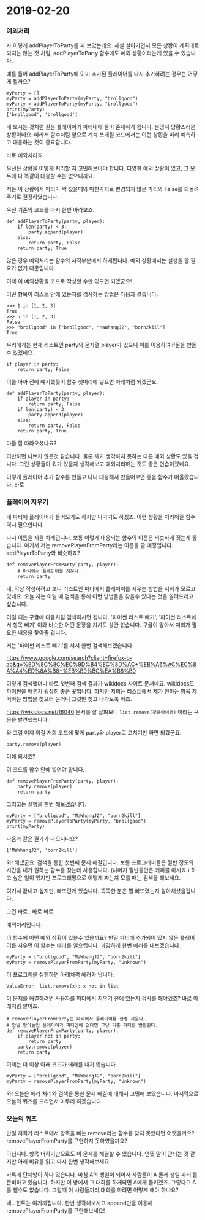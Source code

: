 # 2019-02-20

### 예외처리

자 이렇게 addPlayerToParty를 짜 보았는데요. 사실 살아가면서 모든 상황이
계획대로 되지는 않는 것 처럼, addPlayerToParty 함수에도 예외 상황이라는게 있을 수
있습니다.

예를 들어 addPlayerToParty에 이미 추가된 플레이어를 다시 추가하려는 경우는 어떻게 될까요?

```
myParty = []
myParty = addPlayerToParty(myParty, "brollgood")
myParty = addPlayerToParty(myParty, "brollgood")
print(myParty)
['brollgood', 'brollgood']
```

네 보시는 것처럼 같은 플레이어가 파티내에 둘이 존재하게 됩니다. 분명히 당황스러운 상황이네요.
따라서 함수처럼 앞으로 계속 쓰게될 코드에서는 이런 상황을 미리 예측하고 대응하는 것이 중요합니다.

바로 예외처리죠.

우선은 상황을 어떻게 처리할 지 고민해보아야 합니다. 다양한 예외 상황이 있고,
그 모두에 다 똑같이 대응할 수는 없으니까요.

저는 이 상황에서 파티가 꽉 찼을때와 마찬가지로 변경되지 않은 파티와 False를 되돌려 주기로 결정하였습니다.

우선 기존의 코드를 다시 한번 바라보죠.

```
def addPlayerToParty(party, player):
	if len(party) < 3:
		party.append(player)
	else:
		return party, False
	return party, True
```

많은 경우 예외처리는 함수의 시작부분에서 하게됩니다.
예외 상황에서는 실행을 할 필요가 없기 때문입니다.

이제 이 예외상황을 코드로 작성할 수만 있으면 되겠군요!

어떤 항목이 리스트 안에 있는지를 검사하는 방법은 다음과 같습니다.

```
>>> 1 in [1, 2, 3]
True
>>> 5 in [1, 2, 3]
False
>>> "brollgood" in ["brollgood", "MaWhangJ2", "born2kill"]
True
```

우리에게는 현재 리스트인 party와 문자열 player가 있으니 이를 이용하여 if문을 만들수 있겠네요.

```
if player in party:
	return party, False
```

이를 아까 전에 얘기했듯이 함수 첫머리에 넣으면 아래처럼 되겠군요.

```
def addPlayerToParty(party, player):
	if player in party:
		return party, False
	if len(party) < 3:
		party.append(player)
	else:
		return party, False
	return party, True
```

다들 잘 따라오셨나요?

이만하면 나쁘지 않은것 같습니다.
물론 제가 생각하지 못하는 다른 예외 상황도 있을 겁니다.
그런 상황들이 뭐가 있을지 생각해보고 예외처리하는 것도 좋은 연습이겠네요.

이렇게 플레이어 추가 함수를 만들고 나니 대응해서 만들어보면 좋을 함수가 떠올랐습니다.
바로

### 플레이어 지우기

네 파티에 플레이어가 들어오기도 하지만 나가기도 하겠죠. 이런 상황을 처리해줄 함수 역시 필요합니다.

다시 이름을 지을 차례입니다. 보통 이렇게 대응되는 함수의 이름은 비슷하게 짓는게 좋습니다.
여기서 저는 removePlayerFromParty라는 이름을 쓸 예정입니다. addPlayerToParty와 비슷하죠?

```
def removePlayerFromParty(party, player):
	# 파티에서 플레이어를 지운다.
	return party
```

네, 막상 작성하려고 보니 리스트인 파티에서 플레이어를 지우는 방법을 저희가 모르고 있네요.
오늘 저는 이럴 때 검색을 통해 이런 방법들을 찾을수 있다는 것을 알려드리고 싶습니다.

이럴 때는 구글에 다음처럼 검색하시면 됩니다. '파이썬 리스트 빼기', '파이선 리스트에서 항목 빼기'
이와 비슷한 어떤 문장을 치셔도 상관 없습니다. 구글이 알아서 저희가 필요한 내용을 찾아줄 겁니다.

저는 '파이썬 리스트 빼기'를 쳐서 한번 검색해보겠습니다.

https://www.google.com/search?client=firefox-b-ab&q=%ED%8C%8C%EC%9D%B4%EC%8D%AC+%EB%A6%AC%EC%8A%A4%ED%8A%B8+%EB%B9%BC%EA%B8%B0

이렇게 검색했더니 바로 첫번째 검색 결과가 wikidocs 사이트 문서네요. wikidocs도 파이썬을 배우기
굉장히 좋은 곳입니다. 하지만 저희는 리스트에서 제가 원하는 항목 제거하는 방법을 찾으러 온거니
그것만 찾고 나가도록 하죠.

https://wikidocs.net/16040 문서를 잘 살펴보니 `list.remove(찾을아이템)` 이라는 구문을 발견했습니다.

와 그럼 이제 이걸 저희 코드에 맞게 party와 player로 고치기만 하면 되겠군요.

```
party.remove(player)
```

이해 되시죠?

이 코드를 함수 안에 넣어야 합니다.

```
def removePlayerFromParty(party, player):
	party.remove(player)
	return party
```

그리고는 실행을 한번 해보겠습니다.

```
myParty = ["brollgood", "MaWhangJ2", "born2kill"]
myParty = removePlayerToParty(myParty, "brollgood")
print(myParty)
```

다음과 같은 결과가 나오시나요?

```
['MaWhangJ2', 'born2kill']
```

와! 해냈군요. 검색을 통한 첫번째 문제 해결입니다.
보통 프로그래머들은 절반 정도의 시간을 내가 원하는 함수를 찾는데 사용합니다.
(나머지 절반동안은 커피를 마시죠.)
하고 싶은 일이 있지만 프로그래밍으로 어떻게 짜는지 모를 때는 검색을 해보세요.

여기서 끝내고 싶지만, 빠뜨린게 있습니다. 똑똑한 분은 뭘 빠뜨렸는지 알아채셨을겁니다.

그건 바로.. 바로 바로

예외처리입니다.

이 함수에 어떤 예외 상황이 있을수 있을까요? 만일 파티에 추가되어 있지 않은 플레이어를 지우면
이 함수는 에러를 일으킵니다. 과감하게 한번 에러를 내보겠습니다.

```
myParty = ["brollgood", "MaWhangJ2", "born2kill"]
myParty = removePlayerFromParty(myParty, "Unknown")
```

이 프로그램을 실행하면 아래처럼 에러가 납니다.

```
ValueError: list.remove(x): x not in list
```

이 문제를 해결하려면 사용자를 파티에서 지우기 전에 있는지 검사를 해야겠죠?
바로 아래처럼 말이죠.

```
# removePlayerFromParty는 파티에서 플레이어를 한명 지운다.
# 만일 받아들인 플레이어가 파티안에 없다면 그냥 기존 파티를 반환한다.
def removePlayerFromParty(party, player):
	if player not in party:
		return party
	party.remove(player)
	return party
```

이제는 더 이상 아래 코드가 에러를 내지 않습니다.

```
myParty = ["brollgood", "MaWhangJ2", "born2kill"]
myParty = removePlayerFromParty(myParty, "Unknown")
```

와! 오늘은 에러 처리와 검색을 통한 문제 해결에 대해서 고민해 보았습니다.
마지막으로 오늘의 퀴즈를 드리면서 마무리 하겠습니다.

### 오늘의 퀴즈

만일 저희가 리스트에서 항목을 빼는 remove라는 함수를 찾지 못했다면 어땟을까요?
removePlayerFromParty를 구현하지 못하였을까요?

아닙니다. 항목 더하기만으로도 이 문제를 해결할 수 있습니다.
언뜻 말이 안되는 것 같지만 아래 비유를 읽고 다시 한번 생각해보세요.

카톡에 단체방이 하나 있습니다. 마침 A의 생일이 되어서 사람들이 A 몰래 생일 파티
를 준비하고 있습니다. 하지만 이 방에서 그 대화를 하게되면 A에게 들키겠죠.
그렇다고 A를 뺄수도 없습니다. 그럴때 이 사람들끼리 대화를 하려면 어떻게 해야 하나요?

네.. 힌트는 여기까집니다. 한번 생각해보시고 append만을 이용해 removePlayerFromParty를 구현해보세요!

